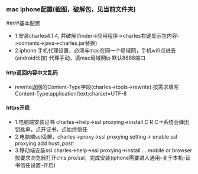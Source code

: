 ### mac iphone配置(截图，破解包，见当前文件夹)
####基本配置
* 1.安装charles4.1.4, 并破解(finder->应用程序->charles右键显示包内容->contents->java->charles.jar替换)
* 2.iphone 手机代理设置，必须与mac在同一个局域网，手机wifi点进去(android长按) 代理手动，填mac局域网ip 默认8888端口
#### http返回内容中文乱码
* rewrite返回的Content-Type字段(charles->tools->rewrite) 按需求填写Content-Type:application/text;charset=UTF-8
#### https开启
* 1.电脑端安装证书 charles->help->ssl proxying->install C R C->系统会弹出钥匙串，点开证书，点始终信任
* 2.电脑端ssl设置，charles->proxy->ssl proxying setting-> enable ssl proxying add host:*,post:*
* 3.移动端安装ssl  charles->help->ssl proxying->install ....mobile or browser 按要求浏览器打开chls.pro/ssl，完成安装(iphone需要进入通用-关于本机-证书信任设置-开启)
